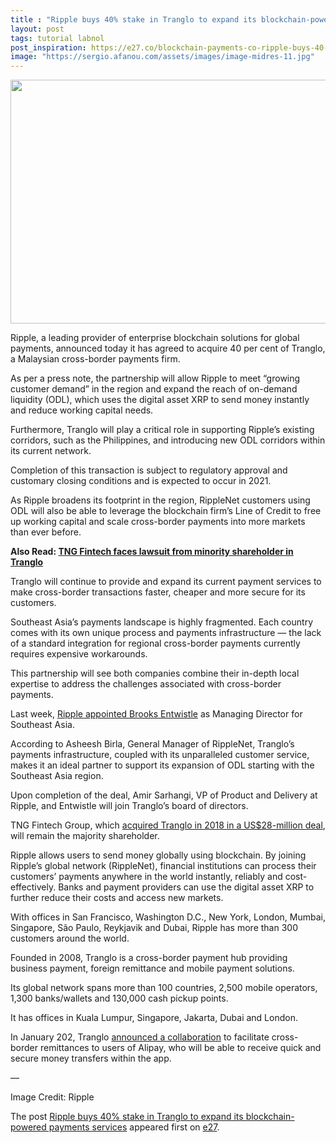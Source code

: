 ```yaml
---
title : "Ripple buys 40% stake in Tranglo to expand its blockchain-powered payments services"
layout: post
tags: tutorial labnol
post_inspiration: https://e27.co/blockchain-payments-co-ripple-buys-40-stake-in-tranglo-20210329/
image: "https://sergio.afanou.com/assets/images/image-midres-11.jpg"
---
```


<img loading="lazy" class="aligncenter size-full wp-image-412372" src="https://e27.co/wp-content/uploads/2021/03/Ripple_Tranglo.png" alt="" width="690" height="390" />
<p>Ripple, a leading provider of enterprise blockchain solutions for global payments, announced today it has agreed to acquire 40 per cent of Tranglo, a Malaysian cross-border payments firm.</p>
<p>As per a press note, the partnership will allow Ripple to meet &#8220;growing customer demand&#8221; in the region and expand the reach of on-demand liquidity (ODL), which uses the digital asset XRP to send money instantly and reduce working capital needs.</p>
<p>Furthermore, Tranglo will play a critical role in supporting Ripple&#8217;s existing corridors, such as the Philippines, and introducing new ODL corridors within its current network.</p>
<p>Completion of this transaction is subject to regulatory approval and customary closing conditions and is expected to occur in 2021.</p>
<p>As Ripple broadens its footprint in the region, RippleNet customers using ODL will also be able to leverage the blockchain firm&#8217;s Line of Credit to free up working capital and scale cross-border payments into more markets than ever before.</p>
<p><strong>Also Read: <a rel="follow" href="https://e27.co/tng-fintech-faces-oppression-lawsuit-from-minority-shareholder-in-fintech-startup-tranglo-failing-to-materialise-the-latters-series-a-funding-20191017/">TNG Fintech faces lawsuit from minority shareholder in Tranglo</a></strong></p>
<p>Tranglo will continue to provide and expand its current payment services to make cross-border transactions faster, cheaper and more secure for its customers.</p>
<p>Southeast Asia’s payments landscape is highly fragmented. Each country comes with its own unique process and payments infrastructure &#8212; the lack of a standard integration for regional cross-border payments currently requires expensive workarounds.</p>
<p>This partnership will see both companies combine their in-depth local expertise to address the challenges associated with cross-border payments.</p>
<p>Last week, <a rel="follow" href="https://www.finews.asia/finance/34062-ripple-appoints-southeast-asia-md-brooks-entwistle">Ripple appointed Brooks Entwistle</a> as Managing Director for Southeast Asia.</p>
<p>According to Asheesh Birla, General Manager of RippleNet, Tranglo&#8217;s payments infrastructure, coupled with its unparalleled customer service, makes it an ideal partner to support its expansion of ODL starting with the Southeast Asia region.</p>
<p>Upon completion of the deal, Amir Sarhangi, VP of Product and Delivery at Ripple, and Entwistle will join Tranglo&#8217;s board of directors.</p>
<p>TNG Fintech Group, which <a rel="follow" href="https://www.tngwallet.hk/en/press/15102018-16-tng-acquires-global-cross-border-payment-gateway-company-tranglo-from-malaysian-national-private-equity-fund-ekuinas-at-us28-million">acquired Tranglo in 2018 in a US$28-million deal</a>, will remain the majority shareholder.</p>
<p>Ripple allows users to send money globally using blockchain. By joining Ripple’s global network (RippleNet), financial institutions can process their customers&#8217; payments anywhere in the world instantly, reliably and cost-effectively. Banks and payment providers can use the digital asset XRP to further reduce their costs and access new markets.</p>
<p>With offices in San Francisco, Washington D.C., New York, London, Mumbai, Singapore, São Paulo, Reykjavik and Dubai, Ripple has more than 300 customers around the world.</p>
<p>Founded in 2008, Tranglo is a cross-border payment hub providing business payment, foreign remittance and mobile payment solutions.</p>
<p>Its global network spans more than 100 countries, 2,500 mobile operators, 1,300 banks/wallets and 130,000 cash pickup points.</p>
<p>It has offices in Kuala Lumpur, Singapore, Jakarta, Dubai and London.</p>
<p>In January 202, Tranglo <a rel="follow" href="https://e27.co/tranglo-enters-into-cross-border-remittance-partnership-with-alipay-to-serve-migrant-workers-20200108/">announced a collaboration</a> to facilitate cross-border remittances to users of Alipay, who will be able to receive quick and secure money transfers within the app.</p>
<p>&#8212;</p>
<p>Image Credit: Ripple</p>
<p>The post <a rel="nofollow" href="https://e27.co/blockchain-payments-co-ripple-buys-40-stake-in-tranglo-20210329/">Ripple buys 40% stake in Tranglo to expand its blockchain-powered payments services</a> appeared first on <a rel="nofollow" href="https://e27.co">e27</a>.</p>
